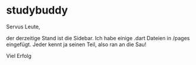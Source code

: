 # studybuddy
Servus Leute,

der derzeitige Stand ist die Sidebar. Ich habe einige .dart Dateien in /pages eingefügt. Jeder kennt ja seinen Teil, also ran an die Sau!

Viel Erfolg
